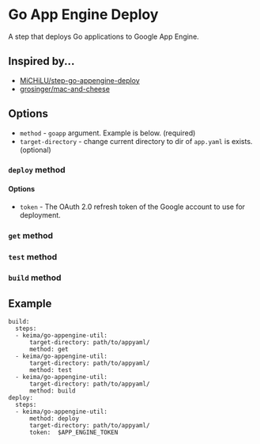 # Go App Engine Deploy

A step that deploys Go applications to Google App Engine.

## Inspired by...

- [MiCHiLU/step-go-appengine-deploy](https://github.com/MiCHiLU/step-go-appengine-deploy)
- [grosinger/mac-and-cheese](https://github.com/tgrosinger/mac-and-cheese)

## Options

* `method` - `goapp` argument. Example is below. (required)
* `target-directory` - change current directory to dir of `app.yaml` is exists. (optional)

### `deploy` method

#### Options

* `token` - The OAuth 2.0 refresh token of the Google account to use for deployment.

### `get` method

### `test` method

### `build` method

## Example

```
build:
  steps:
  - keima/go-appengine-util:
      target-directory: path/to/appyaml/
      method: get
  - keima/go-appengine-util:
      target-directory: path/to/appyaml/
      method: test
  - keima/go-appengine-util:
      target-directory: path/to/appyaml/
      method: build
deploy:
  steps:
  - keima/go-appengine-util:
      method: deploy
      target-directory: path/to/appyaml/
      token:  $APP_ENGINE_TOKEN
```
